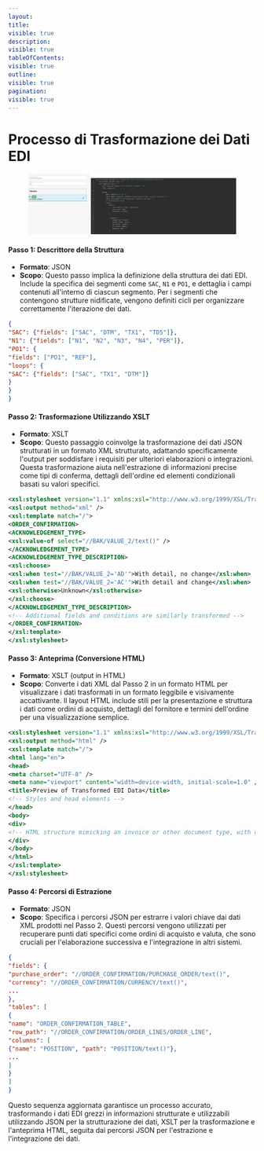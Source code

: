 ```yaml
---
layout:
title:
visible: true
description:
visible: true
tableOfContents:
visible: true
outline:
visible: true
pagination:
visible: true
---
```


# Processo di Trasformazione dei Dati EDI

####

<figure><img src="../../../.gitbook/assets/EDI (1).png" alt=""><figcaption></figcaption></figure>

#### Passo 1: Descrittore della Struttura

* **Formato**: JSON
* **Scopo**: Questo passo implica la definizione della struttura dei dati EDI. Include la specifica dei segmenti come `SAC`, `N1` e `PO1`, e dettaglia i campi contenuti all'interno di ciascun segmento. Per i segmenti che contengono strutture nidificate, vengono definiti cicli per organizzare correttamente l'iterazione dei dati.
```json
{
"SAC": {"fields": ["SAC", "DTM", "TX1", "TD5"]},
"N1": {"fields": ["N1", "N2", "N3", "N4", "PER"]},
"PO1": {
"fields": ["PO1", "REF"],
"loops": {
"SAC": {"fields": ["SAC", "TX1", "DTM"]}
}
}
}
```
#### Passo 2: Trasformazione Utilizzando XSLT

* **Formato**: XSLT
* **Scopo**: Questo passaggio coinvolge la trasformazione dei dati JSON strutturati in un formato XML strutturato, adattando specificamente l'output per soddisfare i requisiti per ulteriori elaborazioni o integrazioni. Questa trasformazione aiuta nell'estrazione di informazioni precise come tipi di conferma, dettagli dell'ordine ed elementi condizionali basati su valori specifici.
```xml
<xsl:stylesheet version="1.1" xmlns:xsl="http://www.w3.org/1999/XSL/Transform">
<xsl:output method="xml" />
<xsl:template match="/">
<ORDER_CONFIRMATION>
<ACKNOWLEDGEMENT_TYPE>
<xsl:value-of select="//BAK/VALUE_2/text()" />
</ACKNOWLEDGEMENT_TYPE>
<ACKNOWLEDGEMENT_TYPE_DESCRIPTION>
<xsl:choose>
<xsl:when test="//BAK/VALUE_2='AD'">With detail, no change</xsl:when>
<xsl:when test="//BAK/VALUE_2='AC'">With detail and change</xsl:when>
<xsl:otherwise>Unknown</xsl:otherwise>
</xsl:choose>
</ACKNOWLEDGEMENT_TYPE_DESCRIPTION>
<!-- Additional fields and conditions are similarly transformed -->
</ORDER_CONFIRMATION>
</xsl:template>
</xsl:stylesheet>

```
#### Passo 3: Anteprima (Conversione HTML)

* **Formato**: XSLT (output in HTML)
* **Scopo**: Converte i dati XML dal Passo 2 in un formato HTML per visualizzare i dati trasformati in un formato leggibile e visivamente accattivante. Il layout HTML include stili per la presentazione e struttura i dati come ordini di acquisto, dettagli del fornitore e termini dell'ordine per una visualizzazione semplice.
```xml
<xsl:stylesheet version="1.1" xmlns:xsl="http://www.w3.org/1999/XSL/Transform">
<xsl:output method="html" />
<xsl:template match="/">
<html lang="en">
<head>
<meta charset="UTF-8" />
<meta name="viewport" content="width=device-width, initial-scale=1.0" />
<title>Preview of Transformed EDI Data</title>
<!-- Styles and head elements -->
</head>
<body>
<div>
<!-- HTML structure mimicking an invoice or other document type, with data bindings from the transformed XML -->
</div>
</body>
</html>
</xsl:template>
</xsl:stylesheet>


```
#### Passo 4: Percorsi di Estrazione

* **Formato**: JSON
* **Scopo**: Specifica i percorsi JSON per estrarre i valori chiave dai dati XML prodotti nel Passo 2. Questi percorsi vengono utilizzati per recuperare punti dati specifici come ordini di acquisto e valuta, che sono cruciali per l'elaborazione successiva e l'integrazione in altri sistemi.
```json
{
"fields": {
"purchase_order": "//ORDER_CONFIRMATION/PURCHASE_ORDER/text()",
"currency": "//ORDER_CONFIRMATION/CURRENCY/text()",
...
},
"tables": [
{
"name": "ORDER_CONFIRMATION_TABLE",
"row_path": "//ORDER_CONFIRMATION/ORDER_LINES/ORDER_LINE",
"columns": [
{"name": "POSITION", "path": "POSITION/text()"},
...
]
}
]
}
```
Questo sequenza aggiornata garantisce un processo accurato, trasformando i dati EDI grezzi in informazioni strutturate e utilizzabili utilizzando JSON per la strutturazione dei dati, XSLT per la trasformazione e l'anteprima HTML, seguita dai percorsi JSON per l'estrazione e l'integrazione dei dati.
